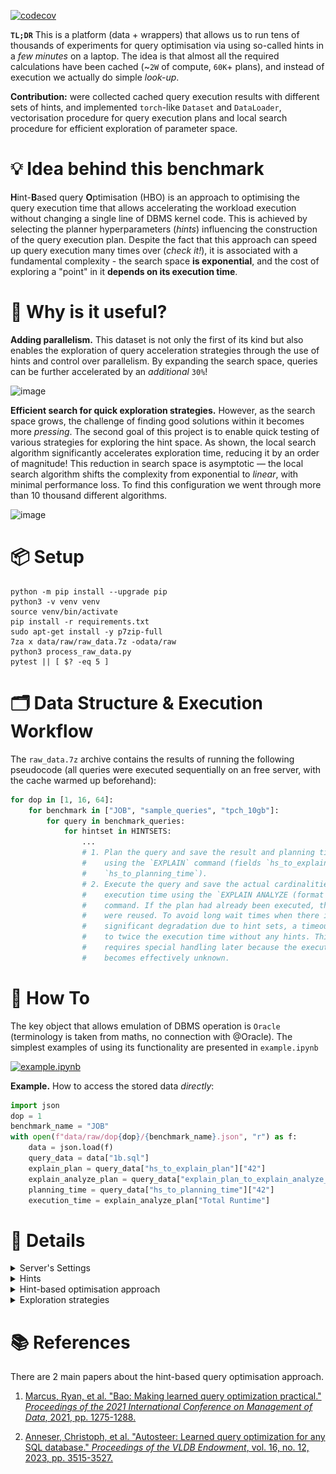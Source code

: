 [![codecov](https://codecov.io/github/zinchse/hbo_bench/graph/badge.svg?token=JQIXTUX0R6)](https://codecov.io/github/zinchse/hbo_bench)

**`TL;DR`** This is a platform (data + wrappers) that allows us to run tens of thousands of experiments for query optimisation via using so-called hints in a *few minutes* on a laptop. 
The idea is that almost all the required calculations have been cached (~`2W` of compute, `60K`+ plans), and instead of execution we actually do simple *look-up*.

**Contribution:** were collected cached query execution results with different sets of hints, and implemented `torch`-like `Dataset` and `DataLoader`, vectorisation procedure 
for query execution plans and local search procedure for efficient exploration of parameter space.
 
# 💡 Idea behind this benchmark

**H**int-**B**ased query **O**ptimisation (HBO) is an approach to optimising the query execution time that allows accelerating the workload execution without changing a single line of DBMS kernel code.
This is achieved by selecting the planner hyperparameters (*hints*) influencing the construction of the query execution plan. Despite the fact that this approach
can speed up query execution many times over (*check it!*), it is associated with a fundamental complexity - the search space **is exponential**, and the cost of exploring a "point" in it **depends on its execution time**.


# 🧐 Why is it useful? 

**Adding parallelism.** 
This dataset is not only the first of its kind but also enables the exploration of query acceleration strategies through the use of hints and control over parallelism. 
By expanding the search space, queries can be further accelerated by an *additional* `30%`!

<img src="https://github.com/user-attachments/assets/96fc53a0-31ba-4720-afdc-c0953c931349" alt="image" width="600"/>

**Efficient search for quick exploration strategies.** 
However, as the search space grows, the challenge of finding good solutions within it becomes more *pressing*. The second goal of this project is to enable quick testing of various strategies for exploring the hint space. As shown, the local search algorithm significantly accelerates exploration time, reducing it by an order of magnitude! This reduction in search space is asymptotic — the local search algorithm shifts the complexity from exponential to *linear*, with minimal performance loss. To find this configuration we went through more than 10 thousand different algorithms.

<img src="https://github.com/user-attachments/assets/bfb2ebe4-45fb-4c8c-bd30-59683815b59b" alt="image" width="600"/>

# 📦 Setup 

```shell
python -m pip install --upgrade pip
python3 -v venv venv
source venv/bin/activate
pip install -r requirements.txt
sudo apt-get install -y p7zip-full
7za x data/raw/raw_data.7z -odata/raw
python3 process_raw_data.py
pytest || [ $? -eq 5 ]
```

# 🗂️ Data Structure & Execution Workflow

The `raw_data.7z` archive contains the results of running the following pseudocode (all queries were executed sequentially on an free server, with the cache warmed up beforehand):

```python
for dop in [1, 16, 64]:
    for benchmark in ["JOB", "sample_queries", "tpch_10gb"]:
        for query in benchmark_queries:
            for hintset in HINTSETS:
                ...
                # 1. Plan the query and save the result and planning time
                #    using the `EXPLAIN` command (fields `hs_to_explain_plan`, 
                #    `hs_to_planning_time`).
                # 2. Execute the query and save the actual cardinalities and
                #    execution time using the `EXPLAIN ANALYZE (format json)`
                #    command. If the plan had already been executed, the results
                #    were reused. To avoid long wait times when there is
                #    significant degradation due to hint sets, a timeout was set
                #    to twice the execution time without any hints. This nuance
                #    requires special handling later because the execution time
                #    becomes effectively unknown.
```


# 🚀 How To 

The key object that allows emulation of DBMS operation is `Oracle` (terminology is taken from maths, no connection with @Oracle). The simplest examples of using its functionality are presented in `example.ipynb` 

[![example.ipynb](https://colab.research.google.com/assets/colab-badge.svg)](https://colab.research.google.com/github/zinchse/hbo_bench/blob/main/example.ipynb)

**Example.** How to access the stored data _directly_:
```python
import json
dop = 1
benchmark_name = "JOB"
with open(f"data/raw/dop{dop}/{benchmark_name}.json", "r") as f:
    data = json.load(f)
    query_data = data["1b.sql"]
    explain_plan = query_data["hs_to_explain_plan"]["42"]
    explain_analyze_plan = query_data["explain_plan_to_explain_analyze_plan"][json.dumps(explain_plan)]
    planning_time = query_data["hs_to_planning_time"]["42"]
    execution_time = explain_analyze_plan["Total Runtime"]
```


# 🔗 Details

<details>
  <summary>Server's Settings</summary>

  All data were obtained on @OpenGauss RDBMS on the server with the following settings:

  | Parameter                          | Value          |
  |------------------------------------|----------------|
  | `max_process_memory`               | 200GB          |
  | `cstore_buffers`                   | 100GB          |
  | `work_mem`                         | 80GB           |
  | `effective_cache_size`             | 32GB           |
  | `standby_shared_buffers_fraction`  | 0.1            |
  | `shared_buffers`                   | 160GB          |

  | Parameter                          | Value          |
  |------------------------------------|----------------|
  | Architecture                       | aarch64        |
  | CPU op-mode(s)                     | 64-bit         |
  | Byte Order                         | Little Endian  |
  | CPU(s)                             | 128            |
  | On-line CPU(s) list                | 0-127          |
  | Thread(s) per core                 | 1              |
  | Core(s) per socket                 | 64             |
  | Socket(s)                          | 2              |
  | NUMA node(s)                       | 4              |
  | Vendor ID                          | HiSilicon      |
  | Model                              | 0              |
  | Model name                         | Kunpeng-920    |
  | Stepping                           | 0x1            |
  | CPU MHz                            | 2600.000       |
  | CPU max MHz                        | 2600.0000      |

</details>


<details>
  <summary>Hints</summary>
  
  We used the following list of hints, which are controlled by the corresponding global user configuration parameters (`GUC`s):
  
  ```python
  HINTS: "List[Hint]" = [
      "Nested Loop",
      "Merge",
      "Hash",
      "Bitmap",
      "Index Only Scan",
      "Index Scan",
      "Seq Scan",
  ]

  GUCS: "List[GUC]" = [
      "nestloop",
      "mergejoin",
      "hashjoin",
      "bitmapscan",
      "indexonlyscan",
      "indexscan",
      "seqscan",
  ]
  ```

  To enumerate all combinations of such hints, we simply use **bit masks** corresponding to the above order (the high bit is responsible for "Nested Loop", the low bit for "Seq Scan").
  
</details>

<details>
  <summary>Hint-based optimisation approach</summary>

 Due to errors during planning, not the most optimal operators / order of their application are chosen. In order to 
 help the optimiser to correct these errors you can tell it something like "don't use `operator_X`" using the `set enable_operator_X to off;` command. The planner will then assume
 that any use of this operator is much more expensive than it thought before (a _hardcoded_ constant is added), and will _probably_ prefer it to another operator.
 
</details>

<details>
  <summary>Exploration strategies</summary>
 <br>
  <p>
    <b>Exhaustive Search</b>. 

   
   When searching for the best set of hints, the problem of exploring all possible combinations inevitably arises. The basic approach of examining every possible combination is quite computationally expensive. Below is a visualisation of such an algorithm for 4 hints (the set of hints is represented by a _bitmask_, where green shows useful combinations of hints and red shows bad ones. During optimisation by exhaustive algorithm we are obliged to explore all states.
  </p>

  <div style="text-align: center;">
    <figure style="display: inline-block;">
      <img src="https://github.com/zinchse/hbo_bench/blob/main/exhaustive_search.svg" alt="Exhaustive search" width="400"/>
    </figure>
  </div>

  <p>
  <b>Local Search.</b> 
   
   Instead of exhaustive algorithm, **greedy** one can be employed. The essence of this approach is to iteratively expand the set of applied hints by adding one new hint that provides the greatest improvement to the current set. It reduces search space from exponential to quadratic. However, there are some **drawbacks** to the greedy algorithm. Firstly, it may not always lead to the optimal solution (purple star) due to greedy nature. Secondly, it is difficult to parallelize since it requires a sequential execution of several iterations. The **local search** algorithm differs primarily in that it takes into account the specificity of hintsets and  proposes to use additional transitions (like a blue line, we call it **shortcut**). As a result, it reaches the optimum much more a) **often** and b) **faster**.
  </p>

  <div style="text-align: center;">
    <figure style="display: inline-block;">
      <img src="https://github.com/zinchse/hbo_bench/blob/main/local_search.svg" alt="Local Search" width="400"/>
    </figure>
  </div>
</details>


# 📚 References

There are 2 main papers about the hint-based query optimisation approach.

1. [Marcus, Ryan, et al. "Bao: Making learned query optimization practical." *Proceedings of the 2021 International Conference on Management of Data*, 2021, pp. 1275-1288.](https://people.csail.mit.edu/hongzi/content/publications/BAO-Sigmod21.pdf)

2. [Anneser, Christoph, et al. "Autosteer: Learned query optimization for any SQL database." *Proceedings of the VLDB Endowment*, vol. 16, no. 12, 2023, pp. 3515-3527.](https://vldb.org/pvldb/vol16/p3515-anneser.pdf)
